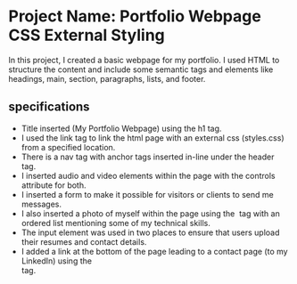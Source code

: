 # Project Name: Portfolio Webpage CSS External Styling

In this project, I created a basic webpage for my portfolio. I used HTML to structure the content and include some 
semantic tags and elements like headings, main, section, paragraphs, lists, and footer.

## specifications

- Title inserted (My Portfolio Webpage) using the h1 tag.
- I used the link tag to link the html page with an external css (styles.css) from a specified location.
- There is a nav tag with anchor tags inserted in-line under the header tag.
- I inserted audio and video elements within the page with the controls attribute for both.
- I inserted a form to make it possible for visitors or clients to send me messages.
- I also inserted a photo of myself within the page using the <img> tag with an ordered list mentioning some of my technical skills.
- The input element was used in two places to ensure that users upload their resumes and contact details.
- I added a link at the bottom of the page leading to a contact page (to my LinkedIn) using the <footer> tag.
